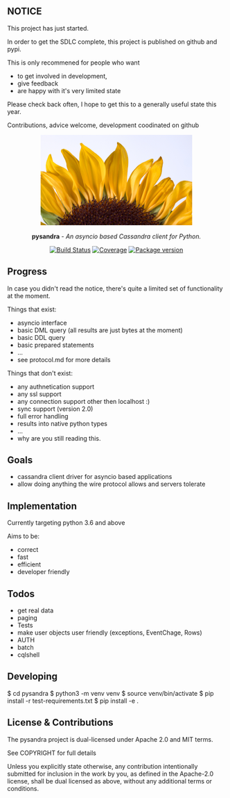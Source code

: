 ## NOTICE

This project has just started.

In order to get the SDLC complete, this project is published on github and pypi.

This is only recommened for people who want

* to get involved in development,
* give feedback
* are happy with it's very limited state

Please check back often, I hope to get this to a generally useful state this year.

Contributions, advice welcome, development coodinated on github



<p align="center">
  <a href="https://pysandra.readthedocs.org/"><img width="350" height="208" src="https://raw.githubusercontent.com/toppk/pysandra/master/docs/img/logo.png" alt='pysandra'></a>
</p>

<p align="center"><strong>pysandra</strong> <em>- An asyncio based Cassandra client for Python.</em></p>

<p align="center">
<a href="https://actions-badge.atrox.dev/toppk/pysandra/goto?ref=master"><img alt="Build Status" src="https://github.com/toppk/pysandra/workflows/Build%20Status/badge.svg" /></a>
<a href="https://codecov.io/gh/toppk/pysandra"><img src="https://codecov.io/gh/toppk/pysandra/branch/master/graph/badge.svg" alt="Coverage"></a>
<a href="https://pypi.org/project/pysandra/"><img src="https://badge.fury.io/py/pysandra.svg" alt="Package version"></a>
</p>

## Progress

In case you didn't read the notice, there's quite a limited set of functionality at the moment.

Things that exist:

* asyncio interface
* basic DML query (all results are just bytes at the moment)
* basic DDL query
* basic prepared statements
* ...
* see protocol.md for more details

Things that don't exist:
* any authnetication support
* any ssl support
* any connection support other then localhost :)
* sync support (version 2.0)
* full error handling
* results into native python types
* ...
* why are you still reading this.


## Goals

* cassandra client driver for asyncio based applications
* allow doing anything the wire protocol allows and servers tolerate

## Implementation

Currently targeting python 3.6 and above

Aims to be:

* correct
* fast
* efficient
* developer friendly

## Todos

* get real data
* paging
* Tests
* make user objects user friendly (exceptions, EventChage, Rows)
* AUTH
* batch
* cqlshell

## Developing

$ cd pysandra
$ python3 -m venv venv
$ source venv/bin/activate
$ pip install -r test-requirements.txt
$ pip install -e .


## License & Contributions

The pysandra project is dual-licensed under Apache 2.0 and MIT terms.
 
 See COPYRIGHT for full details

Unless you explicitly state otherwise, any contribution intentionally submitted
for inclusion in the work by you, as defined in the Apache-2.0 license, shall
be dual licensed as above, without any additional terms or conditions.
